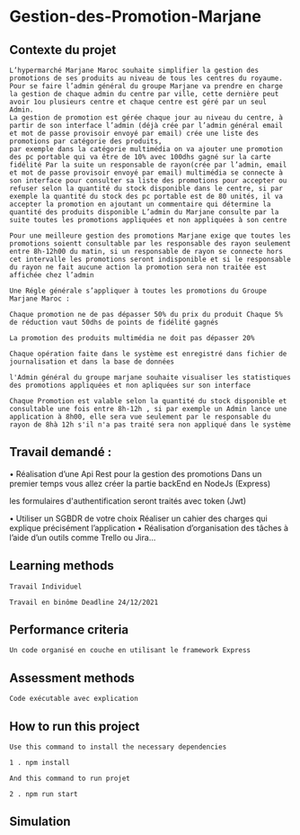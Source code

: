 # Gestion-des-Promotion-Marjane

## Contexte du projet

```
L’hypermarché Marjane Maroc souhaite simplifier la gestion des promotions de ses produits au niveau de tous les centres du royaume. 
Pour se faire l’admin général du groupe Marjane va prendre en charge la gestion de chaque admin du centre par ville, cette dernière peut avoir 1ou plusieurs centre et chaque centre est géré par un seul Admin. 
La gestion de promotion est gérée chaque jour au niveau du centre, à partir de son interface l’admin (déjà crée par l’admin général email et mot de passe provisoir envoyé par email) crée une liste des promotions par catégorie des produits, 
par exemple dans la catégorie multimédia on va ajouter une promotion des pc portable qui va être de 10% avec 100dhs gagné sur la carte fidélité Par la suite un responsable de rayon(crée par l’admin, email et mot de passe provisoir envoyé par email) multimédia se connecte à son interface pour consulter sa liste des promotions pour accepter ou refuser selon la quantité du stock disponible dans le centre, si par exemple la quantité du stock des pc portable est de 80 unités, il va accepter la promotion en ajoutant un commentaire qui détermine la quantité des produits disponible L’admin du Marjane consulte par la suite toutes les promotions appliquées et non appliquées à son centre

Pour une meilleure gestion des promotions Marjane exige que toutes les promotions soientt consultable par les responsable des rayon seulement entre 8h-12h00 du matin, si un responsable de rayon se connecte hors cet intervalle les promotions seront indisponible et si le responsable du rayon ne fait aucune action la promotion sera non traitée est affichée chez l’admin

Une Régle générale s’appliquer à toutes les promotions du Groupe Marjane Maroc :

Chaque promotion ne de pas dépasser 50% du prix du produit Chaque 5% de réduction vaut 50dhs de points de fidélité gagnés

La promotion des produits multimédia ne doit pas dépasser 20%

Chaque opération faite dans le système est enregistré dans fichier de journalisation et dans la base de données

l'Admin général du groupe marjane souhaite visualiser les statistiques des promotions appliquées et non apliquées sur son interface

Chaque Promotion est valable selon la quantité du stock disponible et consultable une fois entre 8h-12h , si par exemple un Admin lance une application à 8h00, elle sera vue seulement par le responsable du rayon de 8hà 12h s'il n'a pas traité sera non appliqué dans le système
```

## Travail demandé :

• Réalisation d’une Api Rest pour la gestion des promotions Dans un premier temps vous allez créer la partie backEnd en NodeJs (Express)

les formulaires d'authentification seront traités avec token (Jwt)

• Utiliser un SGBDR de votre choix Réaliser un cahier des charges qui explique précisément l’application 
• Réalisation d’organisation des tâches à l’aide d’un outils comme Trello ou Jira…
## Learning methods

```
Travail Individuel

Travail en binôme Deadline 24/12/2021

```

## Performance criteria

```
Un code organisé en couche en utilisant le framework Express

```

## Assessment methods

```
Code exécutable avec explication

```

## How to run this project

```
Use this command to install the necessary dependencies

1 . npm install

And this command to run projet

2 . npm run start
```

## Simulation
